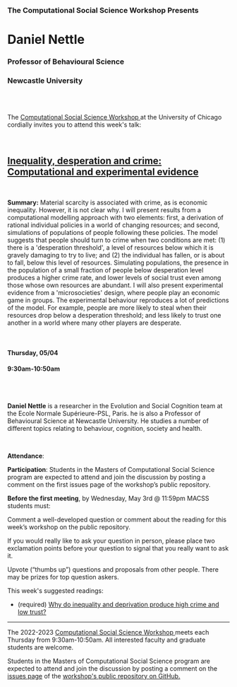 <br>

<h3 class=pfblock-header> The Computational Social Science Workshop Presents </h3>

<h1 class=pfblock-header3> Daniel Nettle</h1>
<h3 class=pfblock-header3> Professor of Behavioural Science </h3>
<h3 class=pfblock-header3> Newcastle University </h3>

<br><br>

<p class=pfblock-header3>The <a href="https://macss.uchicago.edu/content/computation-workshop"> Computational Social Science Workshop </a> at the University of Chicago cordially invites you to attend this week's talk:</p>

<br>

<div class=pfblock-header3>
<h2 class=pfblock-header>
  <a href=https://github.com/uchicago-computation-workshop/Spring2023/blob/main/05_04_Daniel_Nettle/Why%20do%20inequality%20and%20deprivation%20produce%20high%20crime%20and%20low%20trust%3F.pdf> Inequality, desperation and crime: Computational and experimental evidence </a>
</h2>

<br>
</div>

<p class=footertext2>

**Summary:** Material scarcity is associated with crime, as is economic inequality. However, it is not clear why. I will present results from a computational modelling approach with two elements: first, a derivation of rational individual policies in a world of changing resources; and second, simulations of populations of people following these policies. The model suggests that people should turn to crime when two conditions are met: (1) there is a 'desperation threshold', a level of resources below which it is gravely damaging to try to live; and (2) the individual has fallen, or is about to fall, below this level of resources. Simulating populations, the presence in the population of a small fraction of people below desperation level produces a higher crime rate, and lower levels of social trust even among those whose own resources are abundant. I will also present experimental evidence from a 'microsocieties' design, where people play an economic game in groups. The experimental behaviour reproduces a lot of predictions of the model. For example, people are more likely to steal when their resources drop below a desperation threshold; and less likely to trust one another in a world where many other players are desperate. 


</p>

<br>

<h4 class=pfblock-header3> Thursday, 05/04 </h4>
<h4 class=pfblock-header3> 9:30am-10:50am </h4>

<br><br>

<p class=footertext2>

**Daniel Nettle** is a researcher in the Evolution and Social Cognition team at the Ecole Normale Supérieure-PSL, Paris. he is also a Professor of Behavioural Science at Newcastle University. He studies a number of different topics relating to behaviour, cognition, society and health.

</p>

<br>

<p class=footertext2>

**Attendance**: 

**Participation**: Students in the Masters of Computational Social Science program are expected to attend and join the discussion by posting a comment on the first issues page of the workshop’s public repository.

**Before the first meeting**, by Wednesday, May 3rd @ 11:59pm MACSS students must:

Comment a well-developed question or comment about the reading for this week’s workshop on the public repository.

If you would really like to ask your question in person, please place two exclamation points before your question to signal that you really want to ask it.

Upvote (“thumbs up”) questions and proposals from other people. There may be prizes for top question askers.
</p>

This week's suggested readings:

- (required) [Why do inequality and deprivation produce high crime and low trust?](https://github.com/uchicago-computation-workshop/Spring2023/blob/main/05_04_Daniel_Nettle/Why%20do%20inequality%20and%20deprivation%20produce%20high%20crime%20and%20low%20trust%3F.pdf)

---

<p class=footertext> The 2022-2023 <a href="https://macss.uchicago.edu/content/computation-workshop"> Computational Social Science Workshop </a> meets each Thursday from 9:30am-10:50am. All interested faculty and graduate students are welcome.</p>

<p class=footertext>Students in the Masters of Computational Social Science program are expected to attend and join the discussion by posting a comment on the <a href=https://github.com/uchicago-computation-workshop/Spring2023/issues/4>issues page</a> of the <a href=https://github.com/uchicago-computation-workshop/Spring2023>workshop's public repository on GitHub.</a></p>
